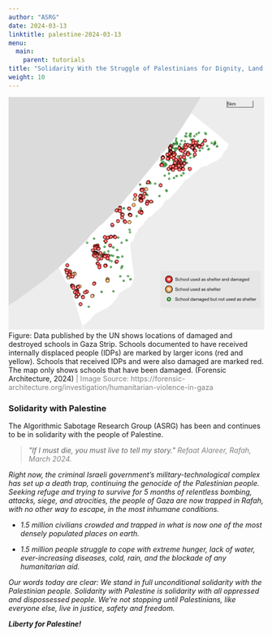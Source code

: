```yaml
---
author: "ASRG"
date: 2024-03-13
linktitle: palestine-2024-03-13 
menu:
  main:
    parent: tutorials
title: "Solidarity With the Struggle of Palestinians for Dignity, Land and Freedom"
weight: 10
---
```


<div class="caption"><img src="57-School-shelter-damage-e1711038408121.png">Figure: Data published by the UN shows locations of damaged and destroyed schools in Gaza Strip. Schools documented to have received internally displaced people (IDPs) are marked by larger icons (red and yellow). Schools that received IDPs and were also damaged are marked red. The map only shows schools that have been damaged. (Forensic Architecture, 2024)<span style="color:grey"> | Image Source: https://forensic-architecture.org/investigation/humanitarian-violence-in-gaza</span></div>

### Solidarity with Palestine

The Algorithmic Sabotage Research Group (ASRG) has been and continues to be in solidarity with the people of Palestine.

> _"If I must die, you must live to tell my story."_ <span style="color:grey"><em>Refaat Alareer, Rafah, March 2024.</em></span>

_Right now, the criminal Israeli government’s military-technological complex has set up a death trap, continuing the genocide of the Palestinian people. Seeking refuge and trying to survive for 5 months of relentless bombing, attacks, siege, and atrocities, the people of Gaza are now trapped in Rafah, with no other way to escape, in the most inhumane conditions._

- _1.5 million civilians crowded and trapped in what is now one of the most densely populated places on earth._

- _1.5 million people struggle to cope with extreme hunger, lack of water, ever-increasing diseases, cold, rain, and the blockade of any humanitarian aid._

_Our words today are clear: We stand in full unconditional solidarity with the Palestinian people. Solidarity with Palestine is solidarity with all oppressed and dispossessed people. We’re not stopping until Palestinians, like everyone else, live in justice, safety and​​​​​​​ freedom._

_**Liberty for Palestine!**_



